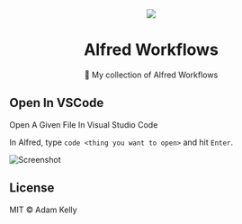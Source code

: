 <div style="text-align:center"><img src="https://www.alfredapp.com/media/logo.png" /></div>
<h1 align="center">Alfred Workflows</h1>
<p align="center">🎩 My collection of Alfred Workflows</p>

## Open In VSCode

Open A Given File In Visual Studio Code

In Alfred, type `code <thing you want to open>` and hit `Enter`.

![Screenshot]()

## License
MIT © Adam Kelly